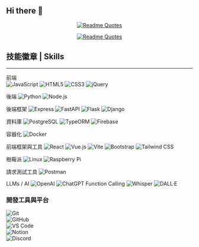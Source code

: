 ## Hi there 👋

<div align="center">

[![Readme Quotes](https://quotes-github-readme.vercel.app/api?type=horizontal&theme=algolia&quote=沒有程式與咖啡的清晨，如同黯淡的黎明&author=Sui)](https://github.com/piyushsuthar/github-readme-quotes)

[![Readme Quotes](https://quotes-github-readme.vercel.app/api?type=horizontal&theme=algolia&quote=Morning%20without%20coding%20＆%20coffee%20is%20a%20dwindled%20Dawn&author=Sui)](https://github.com/piyushsuthar/github-readme-quotes)

  
</div>

## 技能徽章 | Skills  
***

前端<br />
![JavaScript](https://img.shields.io/badge/javascript-%23323330.svg?style=for-the-badge&logo=javascript&logoColor=%23F7DF1E)
![HTML5](https://img.shields.io/badge/HTML5-E34F26.svg?style=for-the-badge&logo=html5&logoColor=white)
![CSS3](https://img.shields.io/badge/CSS3-1572B6.svg?style=for-the-badge&logo=css3&logoColor=white)
![jQuery](https://img.shields.io/badge/jquery-%230769AD.svg?style=for-the-badge&logo=jquery&logoColor=white)

後端
![Python](https://img.shields.io/badge/Python-3776AB.svg?style=for-the-badge&logo=python&logoColor=white)
![Node.js](https://img.shields.io/badge/node.js-%23339933.svg?style=for-the-badge&logo=node.js&logoColor=white)



後端框架
![Express](https://img.shields.io/badge/express.js-%23404d59.svg?style=for-the-badge)
![FastAPI](https://img.shields.io/badge/fastapi-009688.svg?style=for-the-badge&logo=fastapi&logoColor=white)
![Flask](https://img.shields.io/badge/flask-%23000.svg?style=for-the-badge&logo=flask&logoColor=white)
![Django](https://img.shields.io/badge/django-%23092E20.svg?style=for-the-badge&logo=django&logoColor=white)

資料庫
![PostgreSQL](https://img.shields.io/badge/postgresql-%23336791.svg?style=for-the-badge&logo=postgresql&logoColor=white)
![TypeORM](https://img.shields.io/badge/typeorm-%23007ACC.svg?style=for-the-badge&logo=typeorm&logoColor=white)
![Firebase](https://img.shields.io/badge/firebase-%23FFCA28.svg?style=for-the-badge&logo=firebase&logoColor=black)

容器化
![Docker](https://img.shields.io/badge/docker-%230db7ed.svg?style=for-the-badge&logo=docker&logoColor=white)

前端框架與工具
![React](https://img.shields.io/badge/React-61DAFB.svg?style=for-the-badge&logo=react&logoColor=black)
![Vue.js](https://img.shields.io/badge/vuejs-%2335495e.svg?style=for-the-badge&logo=vuedotjs&logoColor=%234FC08D)
![Vite](https://img.shields.io/badge/vite-%23646CFF.svg?style=for-the-badge&logo=vite&logoColor=white)
![Bootstrap](https://img.shields.io/badge/bootstrap-%238511FA.svg?style=for-the-badge&logo=bootstrap&logoColor=white)
![Tailwind CSS](https://img.shields.io/badge/Tailwind_CSS-06B6D4.svg?style=for-the-badge&logo=tailwind-css&logoColor=white)

樹莓派
![Linux](https://img.shields.io/badge/linux-%23FCC624.svg?style=for-the-badge&logo=linux&logoColor=black)
![Raspberry Pi](https://img.shields.io/badge/raspberry%20pi-A22846.svg?style=for-the-badge&logo=raspberrypi&logoColor=white)

請求測試工具
![Postman](https://img.shields.io/badge/postman-%23FF6C37.svg?style=for-the-badge&logo=postman&logoColor=white)

<!-- 第五排：開發工具與平台 -->

LLMs / AI
![OpenAI](https://img.shields.io/badge/OpenAI-412991.svg?style=for-the-badge&logo=openai&logoColor=white)
![ChatGPT Function Calling](https://img.shields.io/badge/ChatGPT_Function_Calling-10A37F.svg?style=for-the-badge&logo=openai&logoColor=white)
![Whisper](https://img.shields.io/badge/Whisper_by_OpenAI-5A57C9.svg?style=for-the-badge&logo=openai&logoColor=white)
![DALL·E](https://img.shields.io/badge/DALL·E_by_OpenAI-78C5CC.svg?style=for-the-badge&logo=openai&logoColor=white)

### 開發工具與平台  
![Git](https://img.shields.io/badge/Git-F05032.svg?style=for-the-badge&logo=git&logoColor=white)  
![GitHub](https://img.shields.io/badge/GitHub-181717.svg?style=for-the-badge&logo=github&logoColor=white)  
![VS Code](https://img.shields.io/badge/VS_Code-007ACC.svg?style=for-the-badge&logo=visual-studio-code&logoColor=white)  
![Notion](https://img.shields.io/badge/Notion-000000.svg?style=for-the-badge&logo=notion&logoColor=white)  
![Discord](https://img.shields.io/badge/Discord-5865F2.svg?style=for-the-badge&logo=discord&logoColor=white)


<!--
**hsilan-sui/hsilan-sui** is a ✨ _special_ ✨ repository because its `README.md` (this file) appears on your GitHub profile.

Here are some ideas to get you started:

- 🔭 I’m currently working on ...
- 🌱 I’m currently learning ...
- 👯 I’m looking to collaborate on ...
- 🤔 I’m looking for help with ...
- 💬 Ask me about ...
- 📫 How to reach me: ...
- 😄 Pronouns: ...
- ⚡ Fun fact: ...
-->
